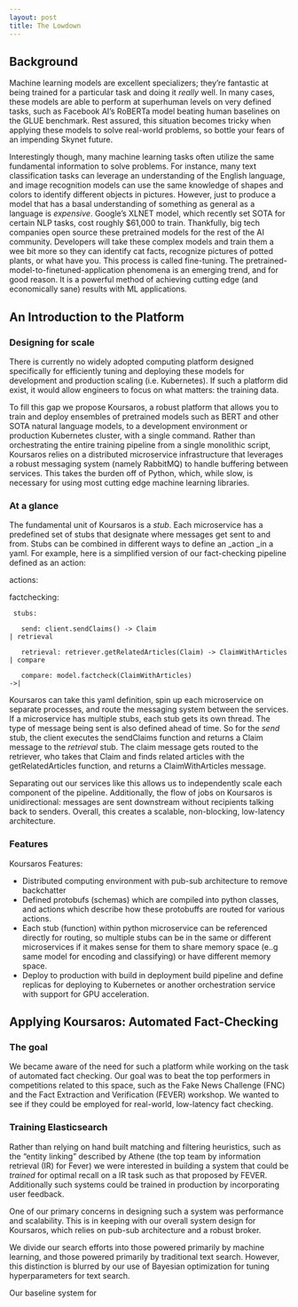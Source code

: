 ```yaml
---
layout: post
title: The Lowdown
---
```

## Background

Machine learning models are excellent specializers; they’re fantastic at being trained for a particular task and doing it _really_ well. In many cases, these models are able to perform at superhuman levels on very defined tasks, such as Facebook AI’s RoBERTa model beating human baselines on the GLUE benchmark. Rest assured, this situation becomes tricky when applying these models to solve real-world problems, so bottle your fears of an impending Skynet future.

Interestingly though, many machine learning tasks often utilize the same fundamental information to solve problems. For instance, many text classification tasks can leverage an understanding of the English language, and image recognition models can use the same knowledge of shapes and colors to identify different objects in pictures. However, just to produce a model that has a basal understanding of something as general as a language is _expensive_. Google’s XLNET model, which recently set SOTA for certain NLP tasks, cost roughly $61,000 to train. Thankfully, big tech companies open source these pretrained models for the rest of the AI community. Developers will take these complex models and train them a wee bit more so they can identify cat facts, recognize pictures of potted plants, or what have you. This process is called fine-tuning. The pretrained-model-to-finetuned-application phenomena is an emerging trend, and for good reason. It is a powerful method of achieving cutting edge (and economically sane) results with ML applications.


## An Introduction to the Platform


### Designing for scale

There is currently no widely adopted computing platform designed specifically for efficiently tuning and deploying these models for development and production scaling (i.e. Kubernetes). If such a platform did exist, it would allow engineers to focus on what matters: the training data. 

To fill this gap we propose Koursaros, a robust platform that allows you to train and deploy ensembles of pretrained models such as BERT and other SOTA natural language models, to a development environment or production Kubernetes cluster, with a single command. Rather than orchestrating the entire training pipeline from a single monolithic script, Koursaros relies on a distributed microservice infrastructure that leverages a robust messaging system (namely RabbitMQ) to handle buffering between services. This takes the burden off of Python, which, while slow, is necessary for using most cutting edge machine learning libraries.


### At a glance

The fundamental unit of Koursaros is a _stub_. Each microservice has a predefined set of stubs that designate where messages get sent to and from. Stubs can be combined in different ways to define an _action _in a yaml. For example, here is a simplified version of our fact-checking pipeline defined as an action:

actions:

   factchecking:

     stubs:

       send: client.sendClaims() -> Claim                      			                  | retrieval

       retrieval: retriever.getRelatedArticles(Claim) -> ClaimWithArticles     	     | compare

       compare: model.factcheck(ClaimWithArticles)              	   	              ->|

Koursaros can take this yaml definition, spin up each microservice on separate processes, and route the messaging system between the services. If a microservice has multiple stubs, each stub gets its own thread. The type of message being sent is also defined ahead of time. So for the _send_ stub, the client executes the sendClaims function and returns a Claim message to the _retrieval_ stub. The claim message gets routed to the retriever, who takes that Claim and finds related articles with the getRelatedArticles function, and returns a ClaimWithArticles message.

Separating out our services like this allows us to independently scale each component of the pipeline. Additionally, the flow of jobs on Koursaros is unidirectional: messages are sent downstream without recipients talking back to senders. Overall, this creates a scalable, non-blocking, low-latency architecture.


### Features

Koursaros Features:



*   Distributed computing environment with pub-sub architecture to remove backchatter
*   Defined protobufs (schemas) which are compiled into python classes, and actions which describe how these protobuffs are routed for various actions. 
*   Each stub (function) within python microservice can be referenced directly for routing, so multiple stubs can be in the same or different microservices if it makes sense for them to share memory space (e..g same model for encoding and classifying) or have different memory space. 
*   Deploy to production with build in deployment build pipeline and define replicas for deploying to Kubernetes or another orchestration service with support for GPU acceleration.


## Applying Koursaros: Automated Fact-Checking


### The goal

We became aware of the need for such a platform while working on the task of automated fact checking. Our goal was to beat the top performers in competitions related to this space, such as the Fake News Challenge (FNC) and the Fact Extraction and Verification (FEVER) workshop. We wanted to see if they could be employed for real-world, low-latency fact checking. 


### Training Elasticsearch

Rather than relying on hand built matching and filtering heuristics, such as the “entity linking” described by Athene (the top team by information retrieval (IR) for Fever) we were interested in building a system that could be _trained_ for optimal recall on a IR task such as that proposed by FEVER. Additionally such systems could be trained in production by incorporating user feedback.

One of our primary concerns in designing such a system was performance and scalability. This is in keeping with our overall system design for Koursaros, which relies on pub-sub architecture and a robust broker. 

We divide our search efforts into those powered primarily by machine learning, and those powered primarily by traditional text search. However, this distinction is blurred by our use of Bayesian optimization for tuning hyperparameters for text search. 

Our baseline system for 

 
